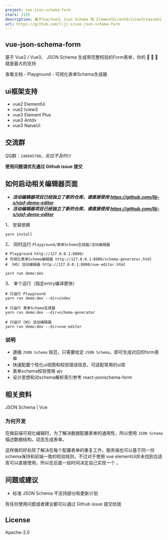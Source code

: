 ```yaml
---
project: vue-json-schema-form
stars: 2155
description: 基于Vue/Vue3，Json Schema 和 ElementUi/antd/iview3/naiveUi 等生成 HTML Form 表单，用于活动编辑器、h5编辑器、cms等数据配置；支持可视化生成表单Schema 。 Generate a form using Vue/Vue3, Json Schema and ElementUi/antdv/iview3/naiveUi
url: https://github.com/lljj-x/vue-json-schema-form
---
```


vue-json-schema-form
--------------------

基于 Vue2 / Vue3、 JSON Schema 生成带完整校验的Form表单，你的 🌟 🌟 🌟 就是最大的支持

查看文档 - Playground - 可视化表单Schema生成器

ui框架支持
------

-   vue2 ElementUi
-   vue2 Iview3
-   vue3 Element Plus
-   vue3 Antdv
-   vue3 NaiveUi

交流群
---

QQ群：`146845780`，_反应不及时🙄_

**使用问题请优先通过 Github issue 提交**

如何启动相关编辑器页面
-----------

-   **_活动编辑器项目已经独立了新的仓库，请直接使用 https://github.com/lljj-x/vjsf-demo-editor_**
-   **_活动编辑器项目已经独立了新的仓库，请直接使用 https://github.com/lljj-x/vjsf-demo-editor_**

1、 安装依赖

```
yarn install
```

2、 同时运行 `Playground/表单Schema生成器/活动编辑器`

```
# Playground http://127.0.0.1:8800/
# 可视化表单Schema编辑器 http://127.0.0.1:8800/schema-generator.html
# （H5）活动编辑器 http://127.0.0.1:8800/vue-editor.html

yarn run demo:dev
```

3、 单个运行（指定entry编译更快）

```
# 只运行 Playground
yarn run demo:dev --dir=index

# 只运行 表单Schema生成器
yarn run demo:dev --dir=schema-generator

# 只运行（H5）活动编辑器
yarn run demo:dev --dir=vue-editor
```

### 说明

-   遵循 `JSON Schema` 规范，只需要给定 `JSON Schema`，即可生成对应的form表单
-   快速配置个性化ui视图和校验错误信息，可适配常用的ui库
-   表单schema校验使用 ajv
-   设计思想和对schema解析索引参考 react-jsonschema-form

相关资料
----

JSON Schema | Vue

### 为何开发

在做前端可视化编辑时，为了解决数据配置表单的通用性，所以使用 `JSON Schema` 描述数据结构，动态生成表单。

这样做的好处除了解决在每个配置表单的重复工作，服务端也可以基于同一份schema保持和前端一致的校验规则，不过对于使用 vue elementUi并未找到合适库可以直接使用，所以在后面一段时间决定自己实现一个 。

问题或建议
-----

-   标准 JSON Schema 不支持部分和更新计划

有任何使用问题或者建议都可以通过 Github issue 提交给我

License
-------

Apache-2.0
